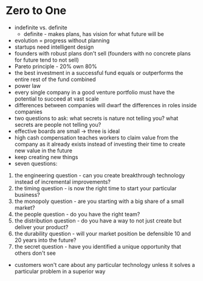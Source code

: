 # Zero to One

- indefinite vs. definite
  - definite - makes plans, has vision for what future will be
- evolution = progress without planning
- startups need intelligent design
- founders with robust plans don't sell (founders with no concrete plans for future tend to not sell)
- Pareto principle - 20% own 80%
- the best investment in a successful fund equals or outperforms the entire rest of the fund combined
- power law
- every single company in a good venture portfolio must have the potential to succeed at vast scale
- differences between companies will dwarf the differences in roles inside companies
- two questions to ask: what secrets is nature not telling you? what secrets are people not telling you?
- effective boards are small -> three is ideal
- high cash compensation teaches workers to claim value from the company as it already exists instead of investing their time to create new value in the future
- keep creating new things
- seven questions:
1. the engineering question - can you create breakthrough technology instead of incremental improvements?
2. the timing question - is now the right time to start your particular business?
3. the monopoly question - are you starting with a big share of a small market?
4. the people question - do you have the right team?
5. the distribution question - do you have a way to not just create but deliver your product?
6. the durability question - will your market position be defensible 10 and 20 years into the future?
7. the secret question - have you identified a unique opportunity that others don't see

- customers won't care about any particular technology unless it solves a particular problem in a superior way
